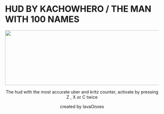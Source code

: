 # HUD BY KACHOWHERO / THE MAN WITH 100 NAMES

<p align="center">
    <img width="690" height="180" src="https://i.imgur.com/VNqseiA.png">
</p>

<p align="center">
    The hud with the most accurate uber and kritz counter, activate by pressing Z , X or C twice 
</p>
<p align="center">
      created by lavaOnoes
</p>
